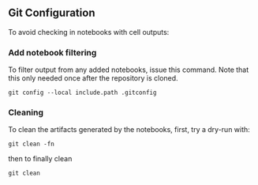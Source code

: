 ## Git Configuration

To avoid checking in notebooks with cell outputs:

###  Add notebook filtering
 
To filter output from any added notebooks, issue this command. Note that this only needed once after the repository is cloned.

```shell
git config --local include.path .gitconfig
```

### Cleaning

To clean the artifacts generated by the notebooks, first, try a dry-run with:

```shell
git clean -fn
```

then to finally clean

```shell
git clean
```

